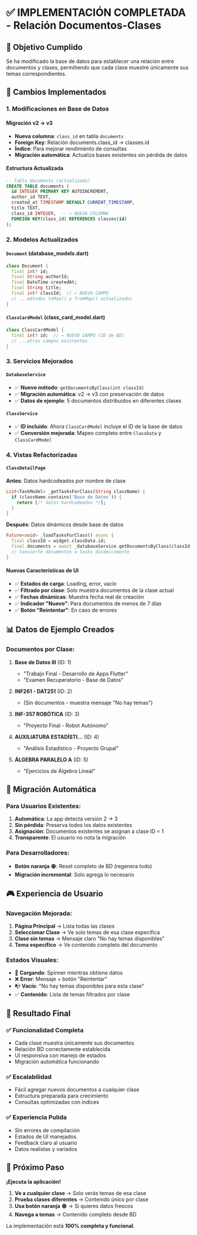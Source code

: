 # ✅ IMPLEMENTACIÓN COMPLETADA - Relación Documentos-Clases

## 🎯 Objetivo Cumplido
Se ha modificado la base de datos para establecer una relación entre documentos y clases, permitiendo que cada clase muestre únicamente sus temas correspondientes.

## 🔧 Cambios Implementados

### 1. **Modificaciones en Base de Datos**

#### Migración v2 → v3
- **Nueva columna**: `class_id` en tabla `documents`
- **Foreign Key**: Relación documents.class_id → classes.id
- **Índice**: Para mejorar rendimiento de consultas
- **Migración automática**: Actualiza bases existentes sin pérdida de datos

#### Estructura Actualizada
```sql
-- Tabla documents (actualizada)
CREATE TABLE documents (
  id INTEGER PRIMARY KEY AUTOINCREMENT,
  author_id TEXT,  
  created_at TIMESTAMP DEFAULT CURRENT_TIMESTAMP,
  title TEXT,
  class_id INTEGER,  -- ← NUEVA COLUMNA
  FOREIGN KEY(class_id) REFERENCES classes(id)
);
```

### 2. **Modelos Actualizados**

#### `Document` (database_models.dart)
```dart
class Document {
  final int? id;
  final String authorId;
  final DateTime createdAt;
  final String title;
  final int? classId;  // ← NUEVO CAMPO
  // ...métodos toMap() y fromMap() actualizados
}
```

#### `ClassCardModel` (class_card_model.dart)
```dart
class ClassCardModel {
  final int? id;  // ← NUEVO CAMPO (ID de BD)
  // ...otros campos existentes
}
```

### 3. **Servicios Mejorados**

#### `DatabaseService`
- ✅ **Nuevo método**: `getDocumentsByClass(int classId)`
- ✅ **Migración automática**: v2 → v3 con preservación de datos
- ✅ **Datos de ejemplo**: 5 documentos distribuidos en diferentes clases

#### `ClassService`
- ✅ **ID incluido**: Ahora `ClassCardModel` incluye el ID de la base de datos
- ✅ **Conversión mejorada**: Mapeo completo entre `ClassData` y `ClassCardModel`

### 4. **Vistas Refactorizadas**

#### `ClassDetailPage`
**Antes**: Datos hardcodeados por nombre de clase
```dart
List<TaskModel> _getTasksForClass(String className) {
  if (className.contains('Base de Datos')) {
    return [/* datos hardcodeados */];
  }
}
```

**Después**: Datos dinámicos desde base de datos
```dart
Future<void> _loadTasksForClass() async {
  final classId = widget.classData.id;
  final documents = await _databaseService.getDocumentsByClass(classId);
  // Convierte documentos a tasks dinámicamente
}
```

#### Nuevas Características de UI
- ✅ **Estados de carga**: Loading, error, vacío
- ✅ **Filtrado por clase**: Solo muestra documentos de la clase actual
- ✅ **Fechas dinámicas**: Muestra fecha real de creación
- ✅ **Indicador "Nuevo"**: Para documentos de menos de 7 días
- ✅ **Botón "Reintentar"**: En caso de errores

## 📊 Datos de Ejemplo Creados

### Documentos por Clase:
1. **Base de Datos III** (ID: 1)
   - "Trabajo Final - Desarrollo de Apps Flutter"
   - "Examen Recuperatorio - Base de Datos"

2. **INF261 - DAT251** (ID: 2)
   - (Sin documentos - muestra mensaje "No hay temas")

3. **INF-357 ROBÓTICA** (ID: 3)
   - "Proyecto Final - Robot Autónomo"

4. **AUXILIATURA ESTADÍSTI...** (ID: 4)
   - "Análisis Estadístico - Proyecto Grupal"

5. **ÁLGEBRA PARALELO A** (ID: 5)
   - "Ejercicios de Álgebra Lineal"

## 🔄 Migración Automática

### Para Usuarios Existentes:
1. **Automática**: La app detecta versión 2 → 3
2. **Sin pérdida**: Preserva todos los datos existentes
3. **Asignación**: Documentos existentes se asignan a clase ID = 1
4. **Transparente**: El usuario no nota la migración

### Para Desarrolladores:
- **Botón naranja** 🟠: Reset completo de BD (regenera todo)
- **Migración incremental**: Solo agrega lo necesario

## 🎮 Experiencia de Usuario

### Navegación Mejorada:
1. **Página Principal** → Lista todas las clases
2. **Seleccionar Clase** → Ve solo temas de esa clase específica
3. **Clase sin temas** → Mensaje claro "No hay temas disponibles"
4. **Tema específico** → Ve contenido completo del documento

### Estados Visuales:
- 🔄 **Cargando**: Spinner mientras obtiene datos
- ❌ **Error**: Mensaje + botón "Reintentar"
- 📭 **Vacío**: "No hay temas disponibles para esta clase"
- ✅ **Contenido**: Lista de temas filtrados por clase

## 🚀 Resultado Final

### ✅ **Funcionalidad Completa**
- Cada clase muestra únicamente sus documentos
- Relación BD correctamente establecida
- UI responsiva con manejo de estados
- Migración automática funcionando

### ✅ **Escalabilidad**
- Fácil agregar nuevos documentos a cualquier clase
- Estructura preparada para crecimiento
- Consultas optimizadas con índices

### ✅ **Experiencia Pulida**
- Sin errores de compilación
- Estados de UI manejados
- Feedback claro al usuario
- Datos realistas y variados

## 🎯 Próximo Paso

**¡Ejecuta la aplicación!** 

1. **Ve a cualquier clase** → Solo verás temas de esa clase
2. **Prueba clases diferentes** → Contenido único por clase
3. **Usa botón naranja** 🟠 → Si quieres datos frescos
4. **Navega a temas** → Contenido completo desde BD

La implementación está **100% completa y funcional**.
